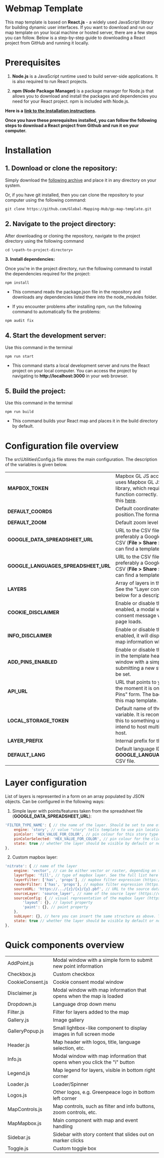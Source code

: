# Webmap Template

This map template is based on **React.js** - a widely used JavaScript library for building dynamic user interfaces. If you want to download and run our map template on your local machine or hosted server, there are a few steps you can follow. Below is a step-by-step guide to downloading a React project from GitHub and running it locally.


# **Prerequisites**

1. **Node.js** is a JavaScript runtime used to build server-side applications. It is also required to run React projects.

2. **npm (Node Package Manager)** is a package manager for Node.js that allows you to download and install the packages and dependencies you need for your React project. npm is included with Node.js.

**Here is a** [**link to the Installation instructions**](https://docs.npmjs.com/downloading-and-installing-node-js-and-npm)**.**

**Once you have these prerequisites installed, you can follow the following steps to download a React project from Github and run it on your computer.**


# **Installation**

## **1. Download or clone the repository:**

Simply download the [following archive](https://github.com/Global-Mapping-Hub/gp-map-template/archive/refs/heads/main.zip) and place it in any directory on your system.

Or, if you have git installed, then you can clone the repository to your computer using the following command:

```console
git clone https://github.com/Global-Mapping-Hub/gp-map-template.git
```


## **2. Navigate to the project directory:**

After downloading or cloning the repository, navigate to the project directory using the following command

```console
cd \<path-to-project-directory>
```

**3. Install dependencies:**

Once you're in the project directory, run the following command to install the dependencies required for the project:

```console
npm install
```

- This command reads the package.json file in the repository and downloads any dependencies listed there into the node\_modules folder.

* If you encounter problems after installing npm, run the following command to automatically fix the problems:

```console
npm audit fix
```


## **4. Start the development server:**

Use this command in the terminal

```console
npm run start
```

- This command starts a local development server and runs the React project on your local computer. You can access the project by navigating to **http\://localhost:3000** in your web browser.


## **5. Build the project:**

Use this command in the terminal

```console
npm run build
```

- This command builds your React map and places it in the build directory by default.


# **Configuration file overview**

The src\Utilities\Config.js file stores the main configuration. The description of the variables is given below.

|                                         |                                                                                                                                                                                                                                                                      |
| --------------------------------------- | -------------------------------------------------------------------------------------------------------------------------------------------------------------------------------------------------------------------------------------------------------------------- |
| **MAPBOX\_TOKEN**                       | Mapbox GL JS access token. This template uses Mapbox GL JS as its main mapping library, which requires an access token to function correctly. You can read more about this [here](https://docs.mapbox.com/help/getting-started/access-tokens/).                      |
| **DEFAULT\_COORDS**                     | Default coordinates for the start map position.The format is \[lng,lat].                                                                                                                                                                                             |
| **DEFAULT\_ZOOM**                       | Default zoom level for the initial page load.                                                                                                                                                                                                                        |
| **GOOGLE\_DATA\_SPREADSHEET\_URL**      | URL to the CSV file of map stories, preferably a Google spreadsheet shared as CSV (**File > Share > Publish to web**). You can find a template [here](https://docs.google.com/spreadsheets/d/1CuwYo5C_ee6j2iJI4Kozr84q2iyxoas_7-t6D4VLO5Y/edit?usp=sharing).         |
| **GOOGLE\_LANGUAGES\_SPREADSHEET\_URL** | URL to the CSV file of map translations, preferably a Google spreadsheet shared as CSV (**File > Share > Publish to web**). You can find a template [here](https://docs.google.com/spreadsheets/d/1VWQOIHTOthRL5AbJ4ipIUMyacj9h1laTkL2lbS2uVY4/edit?usp=drive_link). |
| **LAYERS**                              | Array of layers in the form of JSON objects. See the "Layer configuration" category below for a description.                                                                                                                                                         |
| **COOKIE\_DISCLAIMER**                  | Enable or disable the cookie disclaimer. If enabled, a modal window with a cookie consent message will be displayed when the page loads.                                                                                                                             |
| **INFO\_DISCLAIMER**                    | Enable or disable the information window. If enabled, it will display a modal window with map information when the page loads.                                                                                                                                       |
| **ADD\_PINS\_ENABLED**                  | Enable or disable the "Add new pins" button in the template header. Opens a modal window with a simple HTML form for submitting a new story. Requires **API\_URL** to be set.                                                                                        |
| **API\_URL**                            | URL that points to your backend service. At the moment it is only used by the "Add New Pins" form. The backend is not included in this map template.                                                                                                                 |
| **LOCAL\_STORAGE\_TOKEN**               | Default name of the browser's local store variable. It is recommended that you change this to something unique but readable if you intend to host multiple maps on a single host.                                                                                    |
| **LAYER\_PREFIX**                       | Internal prefix for the mapbox layer names.                                                                                                                                                                                                                          |
| **DEFAULT\_LANG**                       | Default language ID from the **GOOGLE\_LANGUAGES\_SPREADSHEET\_URL** CSV file.                                                                                                                                                                                       |


# **Layer configuration**

List of layers is represented in a form on an array populated by JSON objects. Can be configured in the following ways:

1. Simple layer with points/features taken from the spreadsheet file (**GOOGLE\_DATA\_SPREADSHEET\_URL**):

```js
'FILTER_TYPE_NAME': { // the name of the layer. Should be set to one of the values in the filter_type column of the "GOOGLE_DATA_SPREADSHEET_URL" file.
	engine: 'story', // value "story" tells template to use pin locations and data from Google spreadsheet file
	pinColor: 'HEX_VALUE_FOR_COLOR', // pin colour for this story type
	pinColorSelected: 'HEX_VALUE_FOR_COLOR', // pin colour for the clicked/selected story
	state: true // whether the layer should be visible by default or not
},
```

2. Custom mapbox layer:

```js
'nitrate': { // name of the layer
	engine: 'vector', // can be either vector or raster, depending on the type of the layer
	layerType: 'fill', // type of mapbox layer. See the full list here - https://docs.mapbox.com/style-spec/reference/layers/
	layerFilter: ['has', 'props'], // mapbox filter expression (https://docs.mapbox.com/style-spec/reference/expressions/) applied to all the sourced features
	renderFilter: ['has', 'props'], // mapbox filter expression (https://docs.mapbox.com/style-spec/reference/expressions/) applied to the rendered features
	sourceURL: 'https://.../{z}/{x}/{y}.pbf', // URL to the source data
	sourceLayer: 'source_layer', // name of the source layer (https://docs.mapbox.com/help/glossary/source-layer/)
	sourceConfig: { // visual representation of the mapbox layer (https://docs.mapbox.com/help/glossary/layout-paint-property/)
		'layout': {}, // layout property 
		'paint': {}, // paint property
	},
	subLayer: {}, // here you can insert the same structure as above. This way you can have a sublayer depending on the parent layer
	state: true // whether the layer should be visible by default or not
},
```


# **Quick components overview**

|                  |                                                                            |
| ---------------- | -------------------------------------------------------------------------- |
| AddPoint.js      | Modal window with a simple form to submit new point information            |
| Checkbox.js      | Custom checkbox                                                            |
| CookieConsent.js | Cookie consent modal window                                                |
| Disclaimer.js    | Modal window with map information that opens when the map is loaded        |
| Dropdown.js      | Language drop down menu                                                    |
| Filter.js        | Filter for layers added to the map                                         |
| Gallery.js       | Image gallery                                                              |
| GalleryPopup.js  | Small lightbox-like component to display images in full screen mode        |
| Header.js        | Map header with logos, title, language selection, etc.                     |
| Info.js          | Modal window with map information that opens when you click the "i" button |
| Legend.js        | Map legend for layers, visible in bottom right corner                      |
| Loader.js        | Loader/Spinner                                                             |
| Logos.js         | Other logos, e.g. Greenpeace logo in bottom left corner                    |
| MapControls.js   | Map controls, such as filter and info buttons, zoom controls, etc.         |
| MapMapbox.js     | Main component with map and event handling                                 |
| Sidebar.js       | Sidebar with story content that slides out on marker clicks                |
| Toggle.js        | Custom toggle box                                                          |
